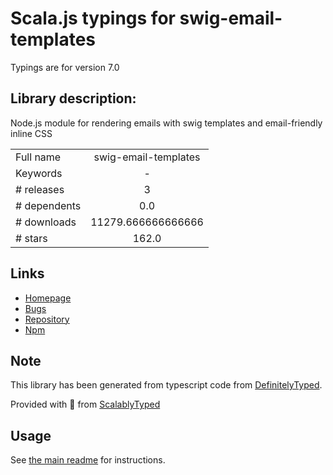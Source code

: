 
# Scala.js typings for swig-email-templates

Typings are for version 7.0

## Library description:
Node.js module for rendering emails with swig templates and email-friendly inline CSS

|                    |                 |
| ------------------ | :-------------: |
| Full name          | swig-email-templates |
| Keywords           | - |
| # releases         | 3 |
| # dependents       | 0.0 |
| # downloads        | 11279.666666666666 |
| # stars            | 162.0 |

## Links
- [Homepage](https://github.com/andrewrk/swig-email-templates#readme)
- [Bugs](https://github.com/andrewrk/swig-email-templates/issues)
- [Repository](https://github.com/andrewrk/swig-email-templates)
- [Npm](https://www.npmjs.com/package/swig-email-templates)
    


## Note
This library has been generated from typescript code from [DefinitelyTyped](https://definitelytyped.org).

Provided with :purple_heart: from [ScalablyTyped](https://github.com/oyvindberg/ScalablyTyped)

## Usage
See [the main readme](../../readme.md) for instructions.



